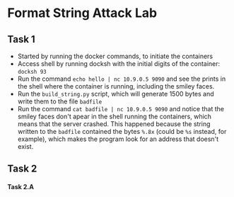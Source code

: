 # Format String Attack Lab

## Task 1

- Started by running the docker commands, to initiate the containers
- Access shell by running docksh with the initial digits of the container: `docksh 93`
- Run the command `echo hello | nc 10.9.0.5 9090` and see the prints in the shell where the container is running, including the smiley faces.
- Run the `build_string.py` script, which will generate 1500 bytes and write them to the file `badfile`
- Run the command `cat badfile | nc 10.9.0.5 9090` and notice that the smiley faces don't apear in the shell running the containers, which means that the server crashed. This happened because the string written to the `badfile` contained the bytes `%.8x` (could be `%s` instead, for example), which makes the program look for an address that doesn't exist.

## Task 2

#### Task 2.A
